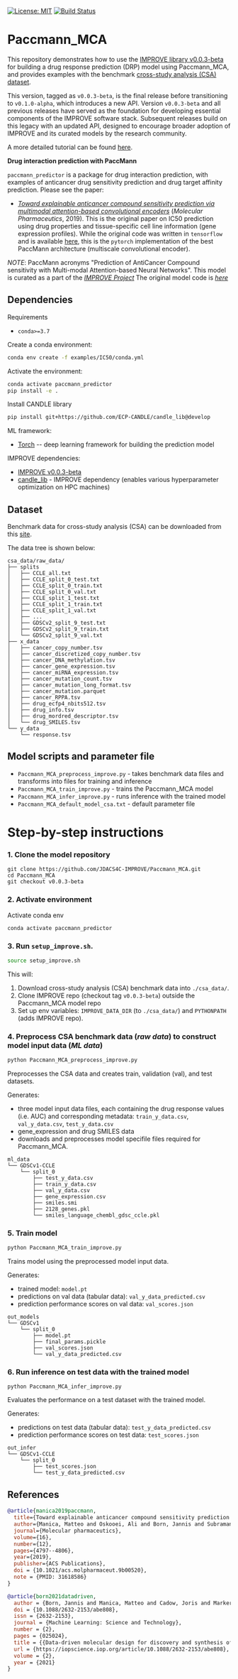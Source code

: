 [![License: MIT](https://img.shields.io/badge/License-MIT-yellow.svg)](https://opensource.org/licenses/MIT)
[![Build Status](https://github.com/PaccMann/paccmann_predictor/actions/workflows/build.yml/badge.svg)](https://github.com/PaccMann/paccmann_predictor/actions/workflows/build.yml)

# Paccmann_MCA
This repository demonstrates how to use the [IMPROVE library v0.0.3-beta](https://github.com/JDACS4C-IMPROVE/IMPROVE/tree/v0.0.3-beta) for building a drug response prediction (DRP) model using Paccmann_MCA, and provides examples with the benchmark [cross-study analysis (CSA) dataset](https://web.cels.anl.gov/projects/IMPROVE_FTP/candle/public/improve/benchmarks/single_drug_drp/benchmark-data-pilot1/csa_data/).

This version, tagged as `v0.0.3-beta`, is the final release before transitioning to `v0.1.0-alpha`, which introduces a new API. Version `v0.0.3-beta` and all previous releases have served as the foundation for developing essential components of the IMPROVE software stack. Subsequent releases build on this legacy with an updated API, designed to encourage broader adoption of IMPROVE and its curated models by the research community.

A more detailed tutorial can be found [here](https://jdacs4c-improve.github.io/docs/v0.0.3-beta/content/ModelContributorGuide.html).

**Drug interaction prediction with PaccMann**

`paccmann_predictor` is a package for drug interaction prediction, with examples of 
anticancer drug sensitivity prediction and drug target affinity prediction. Please see the paper:

- [_Toward explainable anticancer compound sensitivity prediction via multimodal attention-based convolutional encoders_](https://doi.org/10.1021/acs.molpharmaceut.9b00520) (*Molecular Pharmaceutics*, 2019). This is the original paper on IC50 prediction using drug properties and tissue-specific cell line information (gene expression profiles). While the original code was written in `tensorflow` and is available [here](https://github.com/drugilsberg/paccmann), this is the `pytorch` implementation of the best PaccMann architecture (multiscale convolutional encoder).

*NOTE*: PaccMann acronyms "Prediction of AntiCancer Compound sensitivity with Multi-modal Attention-based Neural Networks".
This model is curated as a part of the [_IMPROVE Project_](https://github.com/JDACS4C-IMPROVE)
The original model code is [_here_](https://github.com/PaccMann/paccmann_predictor)

## Dependencies
Requirements
- `conda>=3.7`

Create a conda environment:

```sh
conda env create -f examples/IC50/conda.yml
```

Activate the environment:

```sh
conda activate paccmann_predictor
pip install -e .
```
Install CANDLE library
```sh
pip install git+https://github.com/ECP-CANDLE/candle_lib@develop
```
ML framework:
+ [Torch](https://pytorch.org/) -- deep learning framework for building the prediction model

IMPROVE dependencies:
+ [IMPROVE v0.0.3-beta](https://github.com/JDACS4C-IMPROVE/IMPROVE/tree/v0.0.3-beta)
+ [candle_lib](https://github.com/ECP-CANDLE/candle_lib) - IMPROVE dependency (enables various hyperparameter optimization on HPC machines) 

## Dataset
Benchmark data for cross-study analysis (CSA) can be downloaded from this [site](https://web.cels.anl.gov/projects/IMPROVE_FTP/candle/public/improve/benchmarks/single_drug_drp/benchmark-data-pilot1/csa_data/).

The data tree is shown below:
```
csa_data/raw_data/
├── splits
│   ├── CCLE_all.txt
│   ├── CCLE_split_0_test.txt
│   ├── CCLE_split_0_train.txt
│   ├── CCLE_split_0_val.txt
│   ├── CCLE_split_1_test.txt
│   ├── CCLE_split_1_train.txt
│   ├── CCLE_split_1_val.txt
│   ├── ...
│   ├── GDSCv2_split_9_test.txt
│   ├── GDSCv2_split_9_train.txt
│   └── GDSCv2_split_9_val.txt
├── x_data
│   ├── cancer_copy_number.tsv
│   ├── cancer_discretized_copy_number.tsv
│   ├── cancer_DNA_methylation.tsv
│   ├── cancer_gene_expression.tsv
│   ├── cancer_miRNA_expression.tsv
│   ├── cancer_mutation_count.tsv
│   ├── cancer_mutation_long_format.tsv
│   ├── cancer_mutation.parquet
│   ├── cancer_RPPA.tsv
│   ├── drug_ecfp4_nbits512.tsv
│   ├── drug_info.tsv
│   ├── drug_mordred_descriptor.tsv
│   └── drug_SMILES.tsv
└── y_data
    └── response.tsv
```
## Model scripts and parameter file
+ `Paccmann_MCA_preprocess_improve.py` - takes benchmark data files and transforms into files for training and inference
+ `Paccmann_MCA_train_improve.py` - trains the Paccmann_MCA model
+ `Paccmann_MCA_infer_improve.py` - runs inference with the trained model
+ `Paccmann_MCA_default_model_csa.txt` - default parameter file

# Step-by-step instructions

### 1. Clone the model repository
```
git clone https://github.com/JDACS4C-IMPROVE/Paccmann_MCA.git
cd Paccmann_MCA
git checkout v0.0.3-beta
```
### 2. Activate environment
Activate conda env
```
conda activate paccmann_predictor
```
### 3. Run `setup_improve.sh`.
```bash
source setup_improve.sh
```
This will:
1. Download cross-study analysis (CSA) benchmark data into `./csa_data/`.
2. Clone IMPROVE repo (checkout tag `v0.0.3-beta`) outside the Paccmann_MCA model repo
3. Set up env variables: `IMPROVE_DATA_DIR` (to `./csa_data/`) and `PYTHONPATH` (adds IMPROVE repo).

### 4. Preprocess CSA benchmark data (_raw data_) to construct model input data (_ML data_)
```bash
python Paccmann_MCA_preprocess_improve.py
```

Preprocesses the CSA data and creates train, validation (val), and test datasets.

Generates:
* three model input data files, each containing the drug response values (i.e. AUC) and corresponding metadata: `train_y_data.csv`, `val_y_data.csv`, `test_y_data.csv`
* gene_expression and drug SMILES data
* downloads and preprocesses model specifile files required for Paccmann_MCA.

```
ml_data
└── GDSCv1-CCLE
    └── split_0
        ├── test_y_data.csv
        ├── train_y_data.csv
        ├── val_y_data.csv
        ├── gene_expression.csv
        ├── smiles.smi
        ├── 2128_genes.pkl
        └── smiles_language_chembl_gdsc_ccle.pkl

```

### 5. Train model
```bash
python Paccmann_MCA_train_improve.py
```

Trains model using the preprocessed model input data.

Generates:
* trained model: `model.pt`
* predictions on val data (tabular data): `val_y_data_predicted.csv`
* prediction performance scores on val data: `val_scores.json`
```
out_models
└── GDSCv1
    └── split_0
        ├── model.pt
        ├── final_params.pickle
        ├── val_scores.json
        └── val_y_data_predicted.csv
```
### 6. Run inference on test data with the trained model
```python Paccmann_MCA_infer_improve.py```

Evaluates the performance on a test dataset with the trained model.

Generates:
* predictions on test data (tabular data): `test_y_data_predicted.csv`
* prediction performance scores on test data: `test_scores.json`
```
out_infer
└── GDSCv1-CCLE
    └── split_0
        ├── test_scores.json
        └── test_y_data_predicted.csv
```


## References

```bib
@article{manica2019paccmann,
  title={Toward explainable anticancer compound sensitivity prediction via multimodal attention-based convolutional encoders},
  author={Manica, Matteo and Oskooei, Ali and Born, Jannis and Subramanian, Vigneshwari and S{\'a}ez-Rodr{\'\i}guez, Julio and Mart{\'\i}nez, Mar{\'\i}a Rodr{\'\i}guez},
  journal={Molecular pharmaceutics},
  volume={16},
  number={12},
  pages={4797--4806},
  year={2019},
  publisher={ACS Publications},
  doi = {10.1021/acs.molpharmaceut.9b00520},
  note = {PMID: 31618586}
}

@article{born2021datadriven,
  author = {Born, Jannis and Manica, Matteo and Cadow, Joris and Markert, Greta and Mill, Nil Adell and Filipavicius, Modestas and Janakarajan, Nikita and Cardinale, Antonio and Laino, Teodoro and {Rodr{\'{i}}guez Mart{\'{i}}nez}, Mar{\'{i}}a},
  doi = {10.1088/2632-2153/abe808},
  issn = {2632-2153},
  journal = {Machine Learning: Science and Technology},
  number = {2},
  pages = {025024},
  title = {{Data-driven molecular design for discovery and synthesis of novel ligands: a case study on SARS-CoV-2}},
  url = {https://iopscience.iop.org/article/10.1088/2632-2153/abe808},
  volume = {2},
  year = {2021}
}
```
